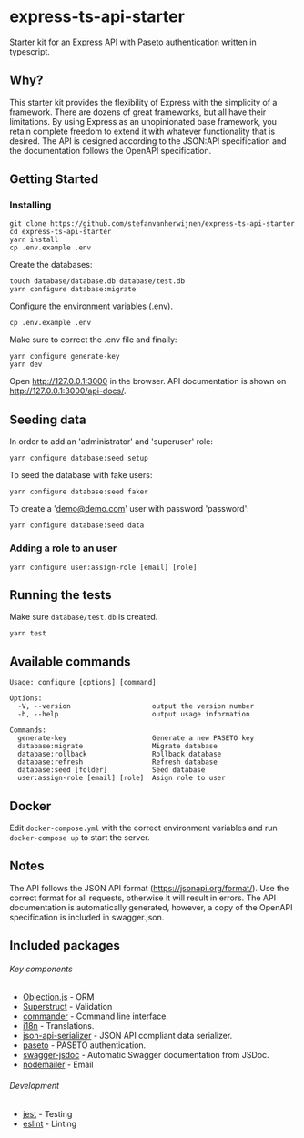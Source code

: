 # express-ts-api-starter

Starter kit for an Express API with Paseto authentication written in typescript.

## Why?

This starter kit provides the flexibility of Express with the simplicity of a framework. There are dozens of great frameworks, but all have their limitations. By using Express as an unopinionated base framework, you retain complete freedom to extend it with whatever functionality that is desired.
The API is designed according to the JSON:API specification and the documentation follows the OpenAPI specification.

## Getting Started


### Installing

```
git clone https://github.com/stefanvanherwijnen/express-ts-api-starter
cd express-ts-api-starter
yarn install
cp .env.example .env
```
Create the databases:
```
touch database/database.db database/test.db
yarn configure database:migrate
```

Configure the environment variables (.env).

```
cp .env.example .env
```
Make sure to correct the .env file and finally:
```
yarn configure generate-key
yarn dev
```

Open http://127.0.0.1:3000 in the browser. API documentation is shown on http://127.0.0.1:3000/api-docs/.

## Seeding data

In order to add an 'administrator' and 'superuser' role:
```
yarn configure database:seed setup
```

To seed the database with fake users:
```
yarn configure database:seed faker
```

To create a 'demo@demo.com' user with password 'password':
```
yarn configure database:seed data
```
### Adding a role to an user

```
yarn configure user:assign-role [email] [role]
```

## Running the tests

Make sure `database/test.db` is created.

```
yarn test
```

## Available commands
```
Usage: configure [options] [command]

Options:
  -V, --version                    output the version number
  -h, --help                       output usage information

Commands:
  generate-key                     Generate a new PASETO key
  database:migrate                 Migrate database
  database:rollback                Rollback database
  database:refresh                 Refresh database
  database:seed [folder]           Seed database
  user:assign-role [email] [role]  Asign role to user
```

## Docker
Edit `docker-compose.yml` with the correct environment variables and run `docker-compose up` to start the server.

## Notes
The API follows the JSON API format (https://jsonapi.org/format/). Use the correct format for all requests, otherwise it will result in errors. The API documentation is automatically generated, however, a copy of the OpenAPI specification is included in swagger.json.

## Included packages
###### Key components
* [Objection.js](http://vincit.github.io/objection.js/#installation) - ORM
* [Superstruct](https://github.com/ianstormtaylor/superstruct) - Validation
* [commander](https://github.com/tj/commander.js) - Command line interface.
* [i18n](https://github.com/mashpie/i18n-node) - Translations.
* [json-api-serializer](https://github.com/danivek/json-api-serializer) - JSON API compliant data serializer.
* [paseto](https://github.com/panva/paseto) - PASETO authentication.
* [swagger-jsdoc](https://github.com/Surnet/swagger-jsdoc) - Automatic Swagger documentation from JSDoc.
* [nodemailer](https://github.com/nodemailer/nodemailer) - Email

###### Development
* [jest](https://github.com/facebook/jest) - Testing
* [eslint](https://github.com/eslint/eslint) - Linting